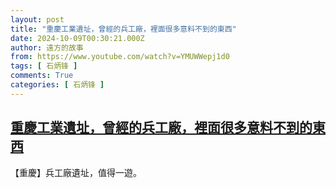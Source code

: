 ```yaml
---
layout: post
title: "重慶工業遺址，曾經的兵工廠，裡面很多意料不到的東西"
date: 2024-10-09T00:30:21.000Z
author: 遠方的故事
from: https://www.youtube.com/watch?v=YMUWWepj1d0
tags: [ 石炳锋 ]
comments: True
categories: [ 石炳锋 ]
---
```

<!--1728433821000-->
[重慶工業遺址，曾經的兵工廠，裡面很多意料不到的東西](https://www.youtube.com/watch?v=YMUWWepj1d0)
------

<div>
【重慶】兵工廠遺址，值得一遊。
</div>
